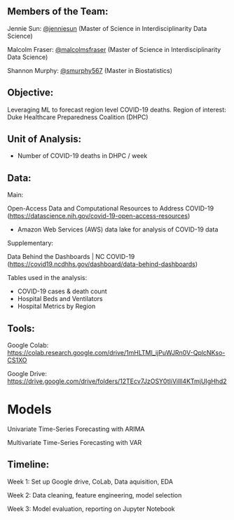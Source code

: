 ## Members of the Team:

Jennie Sun: [@jenniesun](https://github.com/jenniesun) (Master of Science in Interdisciplinarity Data Science) 

Malcolm Fraser: [@malcolmsfraser](https://github.com/malcolmsfraser) (Master of Science in Interdisciplinarity Data Science) 

Shannon Murphy: [@smurphy567](https://github.com/smurphy567) (Master in Biostatistics) 


## Objective:
Leveraging ML to forecast region level COVID-19 deaths. 
Region of interest: Duke Healthcare Preparedness Coalition (DHPC)

## Unit of Analysis: 
- Number of COVID-19 deaths in DHPC / week

## Data:
Main: 

Open-Access Data and Computational Resources to Address COVID-19 (https://datascience.nih.gov/covid-19-open-access-resources)
* Amazon Web Services (AWS) data lake for analysis of COVID-19 data

Supplementary: 

Data Behind the Dashboards | NC COVID-19 (https://covid19.ncdhhs.gov/dashboard/data-behind-dashboards)

Tables used in the analysis:
- COVID-19 cases & death count
- Hospital Beds and Ventilators
- Hospital Metrics by Region 

## Tools:

Google Colab: https://colab.research.google.com/drive/1mHLTMl_ijPuWJRn0V-QplcNKso-CS1XO

Google Drive: https://drive.google.com/drive/folders/12TEcv7JzOSY0tIiVilll4KTmjUIgHhd2

# Models

Univariate Time-Series Forecasting with ARIMA

Multivariate Time-Series Forecasting with VAR


## Timeline: 

Week 1: Set up Google drive, CoLab, Data aquisition, EDA

Week 2: Data cleaning, feature engineering, model selection

Week 3: Model evaluation, reporting on Jupyter Notebook
